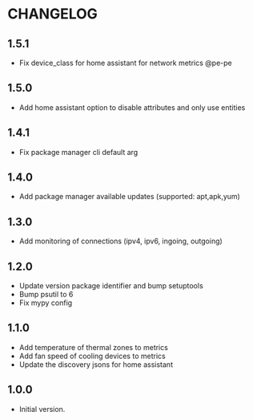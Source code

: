 # CHANGELOG

## 1.5.1

* Fix device_class for home assistant for network metrics @pe-pe

## 1.5.0

* Add home assistant option to disable attributes and only use entities

## 1.4.1

* Fix package manager cli default arg

## 1.4.0

* Add package manager available updates (supported: apt,apk,yum)

## 1.3.0

* Add monitoring of connections (ipv4, ipv6, ingoing, outgoing)

## 1.2.0

* Update version package identifier and bump setuptools
* Bump psutil to 6
* Fix mypy config

## 1.1.0

* Add temperature of thermal zones to metrics
* Add fan speed of cooling devices to metrics
* Update the discovery jsons for home assistant

## 1.0.0

* Initial version.
